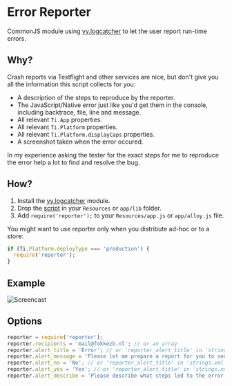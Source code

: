 # Error Reporter
CommonJS module using [yy.logcatcher](https://github.com/dbankier/TiLogCatcher) to let the user report run-time errors.

## Why?
Crash reports via Testflight and other services are nice, but don't give you all the information this script collects for you:

- A description of the steps to reproduce by the reporter.
- The JavaScript/Native error just like you'd get them in the console, including backtrace, file, line and message.
- All relevant `Ti.App` properties.
- All relevant `Ti.Platform` properties.
- All relevant `Ti.Platform.displayCaps` properties.
- A screenshot taken when the error occured.

In my experience asking the tester for the exact steps for me to reproduce the error help a lot to find and resolve the bug.

## How?

1. Install the [yy.logcatcher](https://github.com/dbankier/TiLogCatcher) module.
2. Drop the [script](https://github.com/FokkeZB/UTiL/blob/master/reporter/reporter.js) in your `Resources` or `app/lib` folder.
3. Add `require('reporter');` to your `Resources/app.js` or `app/alloy.js` file.

You might want to use reporter only when you distribute ad-hoc or to a store:

```javascript
if (Ti.Platform.deployType === 'production') {
  require('reporter');
}
```

## Example

![Screencast](https://github.com/FokkeZB/UTiL/blob/master/reporter/screencast.gif?raw=true)

## Options

```javascript
reporter = require('reporter');
reporter.recipients = 'mail@fokkezb.nl'; // or an array
reporter.alert_title = 'Error'; // or 'reporter_alert_title' in 'strings.xml'
reporter.alert_message = 'Please let me prepare a report for you to send to the developers.'; // or 'reporter_alert_title' in 'strings.xml'
reporter.alert_no = 'No'; // or 'reporter_alert_title' in 'strings.xml'
reporter.alert_yes = 'Yes'; // or 'reporter_alert_title' in 'strings.xml'
reporter.alert_describe = 'Please describe what steps led to the error so the developers can reproduce the error'; // or 'reporter_alert_title' in 'strings.xml'
```
